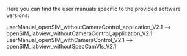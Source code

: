 Here you can find the user manuals specific to the provided software versions: 


userManual_openSIM_withoutCameraControl_application_V2.1 --> openSIM_labview_withoutCameraControl_application_V2.1
userManual_openSIM_withCameraControl_V2.1 --> openSIM_labview_withoutSpecCamVIs_V2.1
